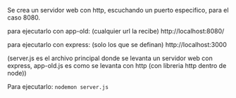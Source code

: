 Se crea un servidor web con http,
escuchando un puerto especifico, para el caso 8080.


para ejecutarlo con app-old: (cualquier url la recibe)
http://localhost:8080/

para ejecutarlo con express: (solo los que se definan)
http://localhost:3000

(server.js es el archivo principal donde se levanta un servidor web con express, app-old.js es como se levanta con http (con libreria http dentro de node))


Para ejecutarlo:
```nodemon server.js```